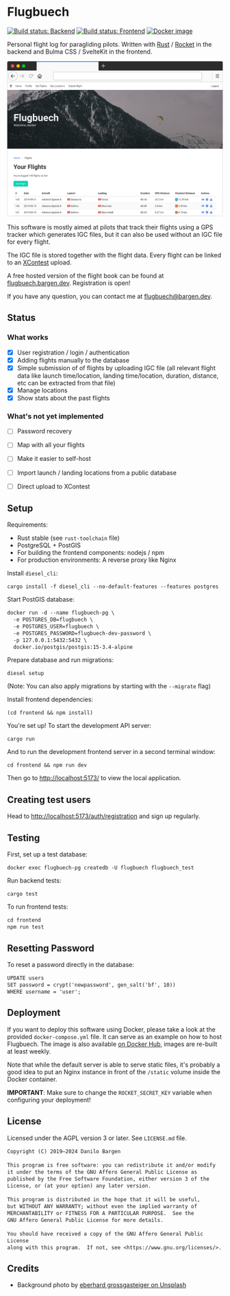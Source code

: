 # Flugbuech

[![Build status: Backend](https://github.com/dbrgn/flugbuech/actions/workflows/backend.yml/badge.svg)](https://github.com/dbrgn/flugbuech/actions/workflows/backend.yml)
[![Build status: Frontend](https://github.com/dbrgn/flugbuech/actions/workflows/frontend.yml/badge.svg)](https://github.com/dbrgn/flugbuech/actions/workflows/frontend.yml)
[![Docker image](https://img.shields.io/badge/docker%20image-dbrgn%2Fflugbuech-blue)](https://hub.docker.com/r/dbrgn/flugbuech/)

Personal flight log for paragliding pilots. Written with
[Rust](https://www.rust-lang.org/) / [Rocket](https://rocket.rs/) in
the backend and Bulma CSS / SvelteKit in the frontend.

![Screenshot](screenshot.png)

This software is mostly aimed at pilots that track their flights using a GPS
tracker which generates IGC files, but it can also be used without an IGC file
for every flight.

The IGC file is stored together with the flight data. Every flight can be
linked to an [XContest](https://www.xcontest.org/) upload.

A free hosted version of the flight book can be found at
[flugbuech.bargen.dev](https://flugbuech.bargen.dev/). Registration is open!

If you have any question, you can contact me at
[flugbuech@bargen.dev](mailto:flugbuech@bargen.dev).


## Status

### What works

- [x] User registration / login / authentication
- [x] Adding flights manually to the database
- [x] Simple submission of of flights by uploading IGC file (all
  relevant flight data like launch time/location, landing time/location,
  duration, distance, etc can be extracted from that file)
- [x] Manage locations
- [x] Show stats about the past flights

### What's not yet implemented

- [ ] Password recovery
- [ ] Map with all your flights
- [ ] Make it easier to self-host
- [ ] Import launch / landing locations from a public database
- [ ] Direct upload to XContest


## Setup

Requirements:

- Rust stable (see `rust-toolchain` file)
- PostgreSQL + PostGIS
- For building the frontend components: nodejs / npm
- For production environments: A reverse proxy like Nginx

Install `diesel_cli`:

    cargo install -f diesel_cli --no-default-features --features postgres

Start PostGIS database:

    docker run -d --name flugbuech-pg \
      -e POSTGRES_DB=flugbuech \
      -e POSTGRES_USER=flugbuech \
      -e POSTGRES_PASSWORD=flugbuech-dev-password \
      -p 127.0.0.1:5432:5432 \
      docker.io/postgis/postgis:15-3.4-alpine

Prepare database and run migrations:

    diesel setup

(Note: You can also apply migrations by starting with the `--migrate` flag)

Install frontend dependencies:

    (cd frontend && npm install)

You're set up! To start the development API server:

    cargo run

And to run the development frontend server in a second terminal window:

    cd frontend && npm run dev

Then go to <http://localhost:5173/> to view the local application.


## Creating test users

Head to <http://localhost:5173/auth/registration> and sign up regularly.


## Testing

First, set up a test database:

    docker exec flugbuech-pg createdb -U flugbuech flugbuech_test

Run backend tests:

    cargo test

To run frontend tests:

    cd frontend
    npm run test


## Resetting Password

To reset a password directly in the database:

    UPDATE users
    SET password = crypt('newpassword', gen_salt('bf', 10))
    WHERE username = 'user';


## Deployment

If you want to deploy this software using Docker, please take a look at the
provided `docker-compose.yml` file. It can serve as an example on how to host
Flugbuech. The image is also available [on Docker
Hub](https://hub.docker.com/r/dbrgn/flugbuech/), images are re-built at least
weekly.

Note that while the default server is able to serve static files, it's probably
a good idea to put an Nginx instance in front of the `/static` volume inside
the Docker container.

**IMPORTANT**: Make sure to change the `ROCKET_SECRET_KEY` variable when
configuring your deployment!


## License

Licensed under the AGPL version 3 or later. See `LICENSE.md` file.

    Copyright (C) 2019–2024 Danilo Bargen

    This program is free software: you can redistribute it and/or modify
    it under the terms of the GNU Affero General Public License as
    published by the Free Software Foundation, either version 3 of the
    License, or (at your option) any later version.

    This program is distributed in the hope that it will be useful,
    but WITHOUT ANY WARRANTY; without even the implied warranty of
    MERCHANTABILITY or FITNESS FOR A PARTICULAR PURPOSE.  See the
    GNU Affero General Public License for more details.

    You should have received a copy of the GNU Affero General Public License
    along with this program.  If not, see <https://www.gnu.org/licenses/>.

## Credits

- Background photo by [eberhard grossgasteiger on Unsplash](https://unsplash.com/photos/15KSFB1n0FU)
